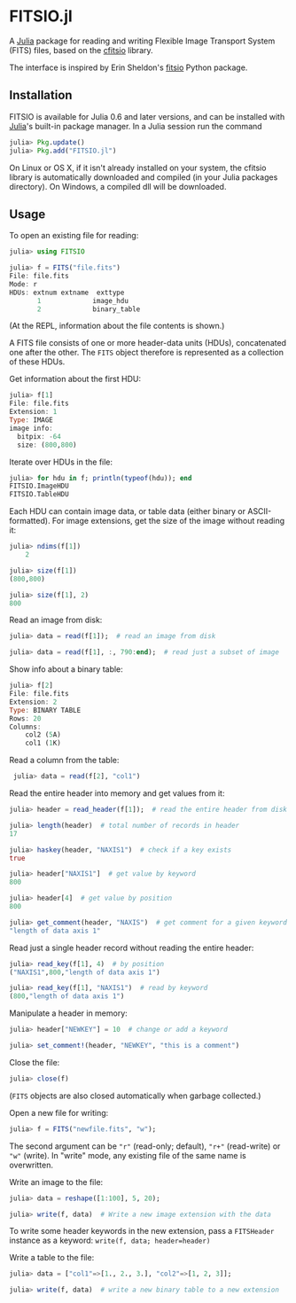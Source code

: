 # FITSIO.jl

A [Julia](http://julialang.org) package for reading and writing Flexible Image Transport System (FITS) files, based on the [cfitsio](http://heasarc.gsfc.nasa.gov/fitsio/) library.

The interface is inspired by Erin Sheldon's [fitsio](https://github.com/esheldon/fitsio) Python package.

## Installation

FITSIO is available for Julia 0.6 and later versions, and can be installed with [Julia](https://github.com/julialang/julia.jl)'s built-in package manager. In a Julia session run the command

```julia
julia> Pkg.update()
julia> Pkg.add("FITSIO.jl")
```

On Linux or OS X, if it isn't already installed on your system,
the cfitsio library is automatically downloaded and compiled
(in your Julia packages directory). On Windows, a compiled dll will be
downloaded.

## Usage

To open an existing file for reading:
```julia
julia> using FITSIO

julia> f = FITS("file.fits")
File: file.fits
Mode: r
HDUs: extnum extname  exttype
       1             image_hdu
       2             binary_table
```
(At the REPL, information about the file contents is shown.)


A FITS file consists of one or more header-data units (HDUs), concatenated one after the other. The `FITS` object therefore is represented as a collection of these HDUs.

Get information about the first HDU:
```julia
julia> f[1]
File: file.fits
Extension: 1
Type: IMAGE
image info:
  bitpix: -64
  size: (800,800)
```


Iterate over HDUs in the file:
```julia
julia> for hdu in f; println(typeof(hdu)); end
FITSIO.ImageHDU
FITSIO.TableHDU
```


Each HDU can contain image data, or table data (either binary or
ASCII-formatted). For image extensions, get the size of the image
without reading it:
```julia
julia> ndims(f[1])
    2

julia> size(f[1])
(800,800)

julia> size(f[1], 2)
800
```


Read an image from disk:
```julia
julia> data = read(f[1]);  # read an image from disk

julia> data = read(f[1], :, 790:end);  # read just a subset of image
```


Show info about a binary table:
```julia
julia> f[2]
File: file.fits
Extension: 2
Type: BINARY TABLE
Rows: 20
Columns:
    col2 (5A)
    col1 (1K)
```


Read a column from the table:
```julia
 julia> data = read(f[2], "col1")
```


Read the entire header into memory and get values from it:
```julia
julia> header = read_header(f[1]);  # read the entire header from disk

julia> length(header)  # total number of records in header
17

julia> haskey(header, "NAXIS1")  # check if a key exists
true

julia> header["NAXIS1"]  # get value by keyword
800

julia> header[4]  # get value by position
800

julia> get_comment(header, "NAXIS")  # get comment for a given keyword
"length of data axis 1"
```


Read just a single header record without reading the entire header:
```julia
julia> read_key(f[1], 4)  # by position
("NAXIS1",800,"length of data axis 1")

julia> read_key(f[1], "NAXIS1")  # read by keyword
(800,"length of data axis 1")
```


Manipulate a header in memory:
```julia
julia> header["NEWKEY"] = 10  # change or add a keyword

julia> set_comment!(header, "NEWKEY", "this is a comment")
```


Close the file:
```julia
julia> close(f)
```
(`FITS` objects are also closed automatically when garbage collected.)


Open a new file for writing:
```julia
julia> f = FITS("newfile.fits", "w");
```
The second argument can be `"r"` (read-only; default), `"r+"`
(read-write) or `"w"` (write). In "write" mode, any existing file of
the same name is overwritten.


Write an image to the file:
```julia
julia> data = reshape([1:100], 5, 20);

julia> write(f, data)  # Write a new image extension with the data
```
To write some header keywords in the new extension, pass a
`FITSHeader` instance as a keyword: `write(f, data; header=header)`


Write a table to the file:
```julia
julia> data = ["col1"=>[1., 2., 3.], "col2"=>[1, 2, 3]];

julia> write(f, data)  # write a new binary table to a new extension
```
